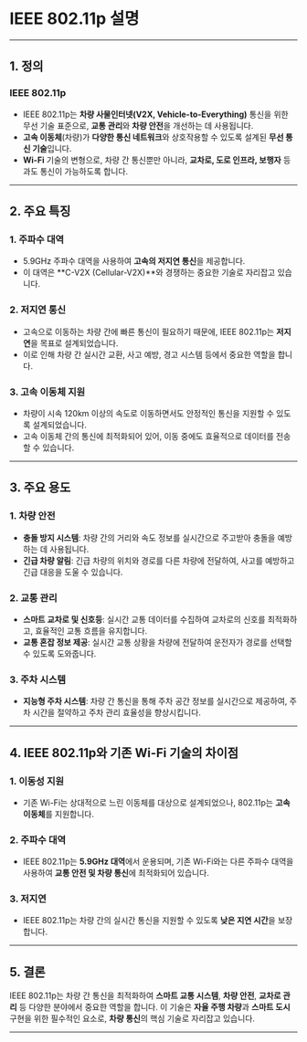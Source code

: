 # IEEE 802.11p 설명

---

## 1. 정의

### IEEE 802.11p
- IEEE 802.11p는 **차량 사물인터넷(V2X, Vehicle-to-Everything)** 통신을 위한 무선 기술 표준으로, **교통 관리**와 **차량 안전**을 개선하는 데 사용됩니다.
- **고속 이동체**(차량)가 **다양한 통신 네트워크**와 상호작용할 수 있도록 설계된 **무선 통신 기술**입니다.
- **Wi-Fi** 기술의 변형으로, 차량 간 통신뿐만 아니라, **교차로, 도로 인프라, 보행자** 등과도 통신이 가능하도록 합니다.

---

## 2. 주요 특징

### 1. **주파수 대역**
- 5.9GHz 주파수 대역을 사용하여 **고속의 저지연 통신**을 제공합니다.
- 이 대역은 **C-V2X (Cellular-V2X)**와 경쟁하는 중요한 기술로 자리잡고 있습니다.

### 2. **저지연 통신**
- 고속으로 이동하는 차량 간에 빠른 통신이 필요하기 때문에, IEEE 802.11p는 **저지연**을 목표로 설계되었습니다.
- 이로 인해 차량 간 실시간 교환, 사고 예방, 경고 시스템 등에서 중요한 역할을 합니다.

### 3. **고속 이동체 지원**
- 차량이 시속 120km 이상의 속도로 이동하면서도 안정적인 통신을 지원할 수 있도록 설계되었습니다.
- 고속 이동체 간의 통신에 최적화되어 있어, 이동 중에도 효율적으로 데이터를 전송할 수 있습니다.

---

## 3. 주요 용도

### 1. **차량 안전**
- **충돌 방지 시스템**: 차량 간의 거리와 속도 정보를 실시간으로 주고받아 충돌을 예방하는 데 사용됩니다.
- **긴급 차량 알림**: 긴급 차량의 위치와 경로를 다른 차량에 전달하여, 사고를 예방하고 긴급 대응을 도울 수 있습니다.

### 2. **교통 관리**
- **스마트 교차로 및 신호등**: 실시간 교통 데이터를 수집하여 교차로의 신호를 최적화하고, 효율적인 교통 흐름을 유지합니다.
- **교통 혼잡 정보 제공**: 실시간 교통 상황을 차량에 전달하여 운전자가 경로를 선택할 수 있도록 도와줍니다.

### 3. **주차 시스템**
- **지능형 주차 시스템**: 차량 간 통신을 통해 주차 공간 정보를 실시간으로 제공하여, 주차 시간을 절약하고 주차 관리 효율성을 향상시킵니다.

---

## 4. IEEE 802.11p와 기존 Wi-Fi 기술의 차이점

### 1. **이동성 지원**
- 기존 Wi-Fi는 상대적으로 느린 이동체를 대상으로 설계되었으나, 802.11p는 **고속 이동체**를 지원합니다.

### 2. **주파수 대역**
- IEEE 802.11p는 **5.9GHz 대역**에서 운용되며, 기존 Wi-Fi와는 다른 주파수 대역을 사용하여 **교통 안전 및 차량 통신**에 최적화되어 있습니다.

### 3. **저지연**
- IEEE 802.11p는 차량 간의 실시간 통신을 지원할 수 있도록 **낮은 지연 시간**을 보장합니다.

---

## 5. 결론

IEEE 802.11p는 차량 간 통신을 최적화하여 **스마트 교통 시스템**, **차량 안전**, **교차로 관리** 등 다양한 분야에서 중요한 역할을 합니다. 이 기술은 **자율 주행 차량**과 **스마트 도시** 구현을 위한 필수적인 요소로, **차량 통신**의 핵심 기술로 자리잡고 있습니다.

---
